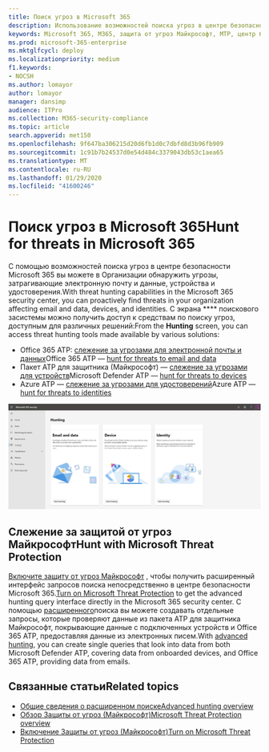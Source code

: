 ```yaml
---
title: Поиск угроз в Microsoft 365
description: Использование возможностей поиска угроз в центре безопасности Microsoft 365 для профилактического обнаружения нарушений и других угроз
keywords: Microsoft 365, M365, защита от угроз Майкрософт, MTP, центр безопасности, поиск, Поиск угроз, поиск в киберугроз, поиск в защитнике Майкрософт, Office 365 ATP, Azure ATP, расширенный поиск
ms.prod: microsoft-365-enterprise
ms.mktglfcycl: deploy
ms.localizationpriority: medium
f1.keywords:
- NOCSH
ms.author: lomayor
author: lomayor
manager: dansimp
audience: ITPro
ms.collection: M365-security-compliance
ms.topic: article
search.appverid: met150
ms.openlocfilehash: 9f647ba306215d20d6fb1d0c7dbfd8d3b96fb909
ms.sourcegitcommit: 1c91b7b24537d0e54d484c3379043db53c1aea65
ms.translationtype: MT
ms.contentlocale: ru-RU
ms.lasthandoff: 01/29/2020
ms.locfileid: "41600246"
---
```

# <a name="hunt-for-threats-in-microsoft-365"></a><span data-ttu-id="11977-104">Поиск угроз в Microsoft 365</span><span class="sxs-lookup"><span data-stu-id="11977-104">Hunt for threats in Microsoft 365</span></span>

<span data-ttu-id="11977-105">С помощью возможностей поиска угроз в центре безопасности Microsoft 365 вы можете в Организации обнаружить угрозы, затрагивающие электронную почту и данные, устройства и удостоверения.</span><span class="sxs-lookup"><span data-stu-id="11977-105">With threat hunting capabilities in the Microsoft 365 security center, you can proactively find threats in your organization affecting email and data, devices, and identities.</span></span> <span data-ttu-id="11977-106">С экрана \*\*\*\* поискового засистемы можно получить доступ к средствам по поиску угроз, доступным для различных решений:</span><span class="sxs-lookup"><span data-stu-id="11977-106">From the **Hunting** screen, you can access threat hunting tools made available by various solutions:</span></span>
- <span data-ttu-id="11977-107">Office 365 ATP: [слежение за угрозами для электронной почты и данных](../office-365-security/office-365-atp.md)</span><span class="sxs-lookup"><span data-stu-id="11977-107">Office 365 ATP — [hunt for threats to email and data](../office-365-security/office-365-atp.md)</span></span>
- <span data-ttu-id="11977-108">Пакет ATP для защитника (Майкрософт) — [слежение за угрозами для устройств](https://docs.microsoft.com/windows/security/threat-protection/microsoft-defender-atp/advanced-hunting)</span><span class="sxs-lookup"><span data-stu-id="11977-108">Microsoft Defender ATP — [hunt for threats to devices](https://docs.microsoft.com/windows/security/threat-protection/microsoft-defender-atp/advanced-hunting)</span></span>
- <span data-ttu-id="11977-109">Azure ATP — [слежение за угрозами для удостоверений](https://docs.microsoft.com/azure-advanced-threat-protection/investigate-a-user)</span><span class="sxs-lookup"><span data-stu-id="11977-109">Azure ATP — [hunt for threats to identities](https://docs.microsoft.com/azure-advanced-threat-protection/investigate-a-user)</span></span>

![Страница "Поиск"](../images/hunt.png)


## <a name="hunt-with-microsoft-threat-protection"></a><span data-ttu-id="11977-111">Слежение за защитой от угроз Майкрософт</span><span class="sxs-lookup"><span data-stu-id="11977-111">Hunt with Microsoft Threat Protection</span></span>

<span data-ttu-id="11977-112">[Включите защиту от угроз Майкрософт](mtp-enable.md) , чтобы получить расширенный интерфейс запросов поиска непосредственно в центре безопасности Microsoft 365.</span><span class="sxs-lookup"><span data-stu-id="11977-112">[Turn on Microsoft Threat Protection](mtp-enable.md) to get the advanced hunting query interface directly in the Microsoft 365 security center.</span></span> <span data-ttu-id="11977-113">С помощью [расширенного](advanced-hunting-overview.md)поиска вы можете создавать отдельные запросы, которые проверяют данные из пакета ATP для защитника Майкрософт, покрывающие данные с подключенных устройств и Office 365 ATP, предоставляя данные из электронных писем.</span><span class="sxs-lookup"><span data-stu-id="11977-113">With [advanced hunting](advanced-hunting-overview.md), you can create single queries that look into data from both Microsoft Defender ATP, covering data from onboarded devices, and Office 365 ATP, providing data from emails.</span></span>

## <a name="related-topics"></a><span data-ttu-id="11977-114">Связанные статьи</span><span class="sxs-lookup"><span data-stu-id="11977-114">Related topics</span></span>
- [<span data-ttu-id="11977-115">Общие сведения о расширенном поиске</span><span class="sxs-lookup"><span data-stu-id="11977-115">Advanced hunting overview</span></span>](advanced-hunting-overview.md)
- [<span data-ttu-id="11977-116">Обзор Защиты от угроз (Майкрософт)</span><span class="sxs-lookup"><span data-stu-id="11977-116">Microsoft Threat Protection overview</span></span>](microsoft-threat-protection.md)
- [<span data-ttu-id="11977-117">Включение Защиты от угроз (Майкрософт)</span><span class="sxs-lookup"><span data-stu-id="11977-117">Turn on Microsoft Threat Protection</span></span>](mtp-enable.md)
